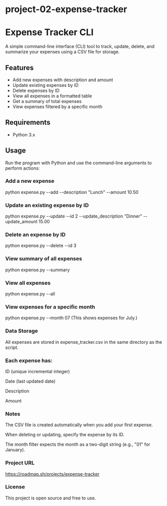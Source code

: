 # project-02-expense-tracker
# Expense Tracker CLI

A simple command-line interface (CLI) tool to track, update, delete, and summarize your expenses using a CSV file for storage.

## Features

- Add new expenses with description and amount
- Update existing expenses by ID
- Delete expenses by ID
- View all expenses in a formatted table
- Get a summary of total expenses
- View expenses filtered by a specific month

## Requirements

- Python 3.x

## Usage

Run the program with Python and use the command-line arguments to perform actions:

### Add a new expense
python expense.py --add --description "Lunch" --amount 10.50

### Update an existing expense by ID
python expense.py --update --id 2 --update_description "Dinner" --update_amount 15.00

### Delete an expense by ID
python expense.py --delete --id 3

### View summary of all expenses
python expense.py --summary

### View all expenses
python expense.py --all

### View expenses for a specific month
python expense.py --month 07
(This shows expenses for July.)

### Data Storage
All expenses are stored in expense_tracker.csv in the same directory as the script.

### Each expense has:

ID (unique incremental integer)

Date (last updated date)

Description

Amount

### Notes
The CSV file is created automatically when you add your first expense.

When deleting or updating, specify the expense by its ID.

The month filter expects the month as a two-digit string (e.g., "01" for January).

### Project URL
https://roadmap.sh/projects/expense-tracker

### License
This project is open source and free to use.
